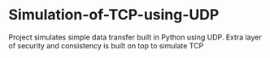 # Simulation-of-TCP-using-UDP
Project simulates simple data transfer built in Python using UDP. Extra layer of security and consistency is built on top to simulate TCP
